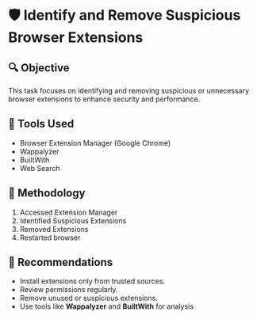 # 🛡️ Identify and Remove Suspicious Browser Extensions

## 🔍 Objective
This task focuses on identifying and removing suspicious or unnecessary browser extensions to enhance security and performance.

## 🧰 Tools Used
- Browser Extension Manager (Google Chrome)
- Wappalyzer
- BuiltWith
- Web Search

## 📝 Methodology
1. Accessed Extension Manager
3. Identified Suspicious Extensions
4. Removed Extensions
5. Restarted browser

## 📌 Recommendations
- Install extensions only from trusted sources.
- Review permissions regularly.
- Remove unused or suspicious extensions.
- Use tools like **Wappalyzer** and **BuiltWith** for analysis
